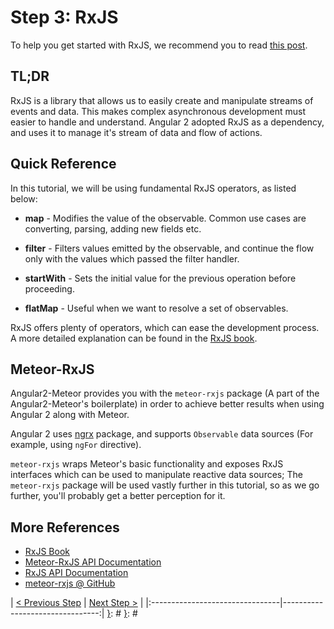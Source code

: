 [{]: <region> (header)
# Step 3: RxJS
[}]: #
[{]: <region> (body)
To help you get started with RxJS, we recommend you to read [this post](http://blog.angular-university.io/functional-reactive-programming-for-angular-2-developers-rxjs-and-observables/).

## TL;DR

RxJS is a library that allows us to easily create and manipulate streams of events and data. This makes complex asynchronous development must easier to handle and understand. Angular 2 adopted RxJS as a dependency, and uses it to manage it's stream of data and flow of actions.

## Quick Reference

In this tutorial, we will be using fundamental RxJS operators, as listed below:

- **map** - Modifies the value of the observable. Common use cases are converting, parsing, adding new fields etc.

- **filter** - Filters values emitted by the observable, and continue the flow only with the values which passed the filter handler.

- **startWith** - Sets the initial value for the previous operation before proceeding.

- **flatMap** - Useful when we want to resolve a set of observables.

RxJS offers plenty of operators, which can ease the development process. A more detailed explanation can be found in the [RxJS book](http://xgrommx.github.io/rx-book/index.html).

## Meteor-RxJS

Angular2-Meteor provides you with the `meteor-rxjs` package (A part of the Angular2-Meteor's boilerplate) in order to achieve better results when using Angular 2 along with Meteor.

Angular 2 uses [ngrx](https://github.com/ngrx) package, and supports `Observable` data sources (For example, using `ngFor` directive).

`meteor-rxjs` wraps Meteor's basic functionality and exposes RxJS interfaces which can be used to manipulate reactive data sources; The `meteor-rxjs` package will be used vastly further in this tutorial, so as we go further, you'll probably get a better perception for it.

## More References

- [RxJS Book](http://xgrommx.github.io/rx-book/index.html)
- [Meteor-RxJS API Documentation](api/meteor-rxjs/latest/MeteorObservable)
- [RxJS API Documentation](http://reactivex.io/rxjs/)
- [meteor-rxjs @ GitHub](https://github.com/Urigo/meteor-rxjs)

[}]: #
[{]: <region> (footer)
[{]: <helper> (nav_step)
| [< Previous Step](step2.md) | [Next Step >](step4.md) |
|:--------------------------------|--------------------------------:|
[}]: #
[}]: #